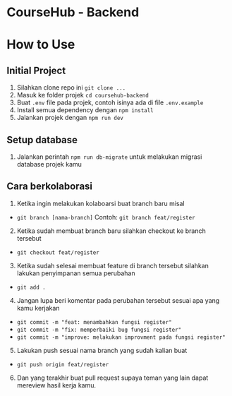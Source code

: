 # CourseHub - Backend
# How to Use
## Initial Project
1. Silahkan clone repo ini `git clone ...`
2. Masuk ke folder projek `cd coursehub-backend`
3. Buat `.env` file pada projek, contoh isinya ada di file `.env.example`
4. Install semua dependency dengan `npm install`
5. Jalankan projek dengan `npm run dev`

## Setup database
1. Jalankan perintah `npm run db-migrate` untuk melakukan migrasi database projek kamu
## Cara berkolaborasi
1. Ketika ingin melakukan kolaboarsi buat branch baru misal 
- `git branch [nama-branch]`
Contoh: `git branch feat/register`
2. Ketika sudah membuat branch baru silahkan checkout ke branch tersebut
- `git checkout feat/register`
3. Ketika sudah selesai membuat feature di branch tersebut silahkan lakukan penyimpanan semua perubahan
- `git add .`
4. Jangan lupa beri komentar pada perubahan tersebut sesuai apa yang kamu kerjakan
- `git commit -m "feat: menambahkan fungsi register"`
- `git commit -m "fix: memperbaiki bug fungsi register"`
- `git commit -m "improve: melakukan improvment pada fungsi register"`
5. Lakukan push sesuai nama branch yang sudah kalian buat
- `git push origin feat/register`
6. Dan yang terakhir buat pull request supaya teman yang lain dapat mereview hasil kerja kamu.